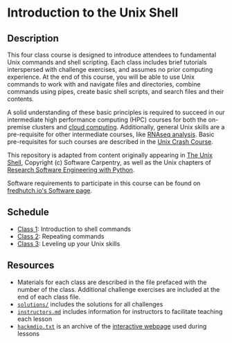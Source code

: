# Introduction to the Unix Shell

## Description

This four class course is designed to introduce attendees to fundamental Unix commands and shell scripting.
Each class includes brief tutorials interspersed with challenge exercises, and assumes no prior computing experience. 
At the end of this course, you will be able to use Unix commands to work with and navigate files and directories, 
combine commands using pipes, 
create basic shell scripts,
and search files and their contents.

A solid understanding of these basic principles is required to succeed in our intermediate high performance computing (HPC) courses for both the on-premise clusters and [cloud computing](https://github.com/fredhutchio/hpc_cloud).
Additionally, general Unix skills are a pre-requisite for other intermediate courses,
like [RNAseq analysis](https://fredhutchio.github.io/rnaseq/skills/).
Basic pre-requisites for such courses are described in the [Unix Crash Course](crash_course.md).

This repository is adapted from content originally appearing in [The Unix Shell](http://swcarpentry.github.io/shell-novice/), 
Copyright (c) Software Carpentry,
as well as the Unix chapters of [Research Software Engineering with Python](https://merely-useful.github.io/py-rse/index.html).

Software requirements to participate in this course can be found on [fredhutch.io's Software page](http://www.fredhutch.io/software/).


## Schedule

* [Class 1](class1.md): Introduction to shell commands
* [Class 2](class2.md): Repeating commands 
* [Class 3](class3.md): Leveling up your Unix skills


## Resources

* Materials for each class are described in the file prefaced with the number of the class. Additional challenge exercises are included at the end of each class file.
* [`solutions/`](solutions/) includes the solutions for all challenges
* [`instructors.md`](instructors.md) includes information for instructors to facilitate teaching each lesson
* [`hackmdio.txt`](hackmdio.txt) is an archive of the [interactive webpage](https://hackmd.io) used during lessons
